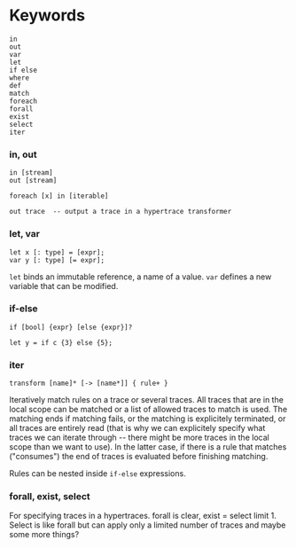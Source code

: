 # Keywords

```
in
out
var
let
if else
where
def
match
foreach
forall
exist
select
iter
```

### in, out

```
in [stream]
out [stream]

foreach [x] in [iterable]

out trace  -- output a trace in a hypertrace transformer
```

### let, var

```
let x [: type] = [expr];
var y [: type] [= expr];
```

`let` binds an immutable reference, a name of a value.
`var` defines a new variable that can be modified.

### if-else

```
if [bool] {expr} [else {expr}]?

let y = if c {3} else {5};
```


### iter

```
transform [name]* [-> [name*]] { rule+ }
```

Iteratively match rules on a trace or several traces. All traces that are in the local scope can be matched
or a list of allowed traces to match is used. The matching ends if matching fails,
or the matching is explicitely terminated, or all traces are entirely read (that is why we can explicitely specify
what traces we can iterate through -- there might be more traces in the local scope than we want to use).
In the latter case, if there is a rule that matches ("consumes") the end of traces is evaluated before finishing matching.

Rules can be nested inside `if-else` expressions.


### forall, exist, select

For specifying traces in a hypertraces. forall is clear, exist = select limit 1. Select is like forall but can
apply only a limited number of traces and maybe some more things?
